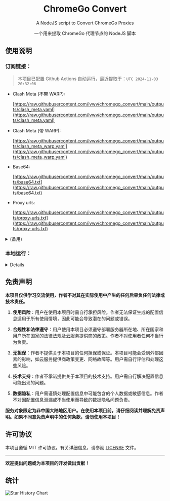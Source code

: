 <div align="center">

# ChromeGo Convert

A NodeJS script to Convert ChromeGo Proxies

一个用来提取 ChromeGo 代理节点的 NodeJS 脚本

</div>

## 使用说明

### 订阅链接：

> 本项目已配置 Github Actions 自动运行，最近提取于：`UTC 2024-11-03 20:32:06`

- Clash Meta (不带 WARP):

  [https://raw.githubusercontent.com/ivwv/chromego_convert/main/outputs/clash_meta.yaml](https://raw.githubusercontent.com/ivwv/chromego_convert/main/outputs/clash_meta.yaml)

- Clash Meta (带 WARP):

  [https://raw.githubusercontent.com/ivwv/chromego_convert/main/outputs/clash_meta_warp.yaml](https://raw.githubusercontent.com/ivwv/chromego_convert/main/outputs/clash_meta_warp.yaml)

- Base64:

  [https://raw.githubusercontent.com/ivwv/chromego_convert/main/outputs/base64.txt](https://raw.githubusercontent.com/ivwv/chromego_convert/main/outputs/base64.txt)

- Proxy urls:

  [https://raw.githubusercontent.com/ivwv/chromego_convert/main/outputs/proxy-urls.txt](https://raw.githubusercontent.com/ivwv/chromego_convert/main/outputs/proxy-urls.txt)

<details>

<summary>(备用)</summary>

- Clash Meta (不带 WARP):

  [https://gcore.jsdelivr.net/gh/ivwv/chromego_convert@main/outputs/clash_meta.yaml](https://gcore.jsdelivr.net/gh/ivwv/chromego_convert@main/outputs/clash_meta.yaml)

- Clash Meta (带 WARP):

  [https://gcore.jsdelivr.net/gh/ivwv/chromego_convert@main/outputs/clash_meta_warp.yaml](https://gcore.jsdelivr.net/gh/ivwv/chromego_convert@main/outputs/clash_meta_warp.yaml)

- Base64:

  [https://gcore.jsdelivr.net/gh/ivwv/chromego_convert@main/outputs/base64.txt](https://gcore.jsdelivr.net/gh/ivwv/chromego_convert@main/outputs/base64.txt)

- Proxy urls:

  [https://gcore.jsdelivr.net/gh/ivwv/chromego_convert@main/outputs/proxy-urls.txt](https://gcore.jsdelivr.net/gh/ivwv/chromego_convert@main/outputs/proxy-urls.txt)

</details>

### 本地运行：

<details>
  
#### 1. 环境要求

确保你的环境满足以下要求：

- NodeJS > 16

#### 2. 下载脚本

克隆本项目到本地：

```bash
git clone https://github.com/ivwv/chromego_convert.git
```

#### 3. 运行脚本

1. 进入项目目录：

```bash
cd chromego_convert
```

2. 安装依赖：

```bash
npm i
```

3. 运行:

```bash
node app.js
```

#### 4. 获取代理信息

脚本将提取 ChromeGo 代理节点信息，并保存到`outputs`目录中。

#### 5. 其他

根据需要，你可以自行修改脚本的一些配置，比如保存文件的路径等。

</details>

## 免责声明

**本项目仅供学习交流使用，作者不对其在实际使用中产生的任何后果负任何法律或技术责任。**

1. **使用风险**：用户在使用本项目时需自行承担风险。作者无法保证生成的配置信息适用于所有使用情境，因此可能会导致潜在的问题或错误。

2. **合规性和法律遵守**：用户使用本项目必须遵守部署服务器所在地、所在国家和用户所在国家的法律法规及云服务提供商的政策。作者不对使用者任何不当行为负责。 

3. **无担保**：作者不提供关于本项目的任何担保或保证。本项目可能会受到外部因素的影响，如云服务提供商政策变更、网络故障等。用户需自行评估和处理这些风险。

4. **技术支持**：作者不承诺提供关于本项目的技术支持。用户需自行解决配置信息可能出现的问题。

5. **数据隐私**：用户需谨慎处理配置信息中可能包含的个人数据或敏感信息。作者不对因配置信息泄漏或不当使用而导致的数据隐私问题负责。

**服务对象限定为非中国大陆地区用户。在使用本项目前，请仔细阅读并理解免责声明。如果不同意免责声明中的任何条款，请勿使用本项目！**

## 许可协议

本项目遵循 MIT 许可协议。有关详细信息，请参阅 [LICENSE](LICENSE) 文件。

---

**欢迎提出问题或为本项目的开发做出贡献！**

## 统计

![Star History Chart](https://api.star-history.com/svg?repos=ivwv/chromego_convert&type=Date)
